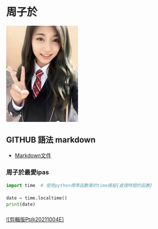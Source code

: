 # 周子於


![images.jpg](images.jpg)

## GITHUB 語法  markdown

- [Markdown文件](https://markdown.tw/)

### 周子於最愛ipas
```python
import time  # 使用python標準函數庫的time模組{處理時間的函數}

date = time.localtime()	
print(date)
```

###

[![剪輯版Pt@20211004E]](https://www.youtube.com/watch?v=HOnuZAnZkx8)
